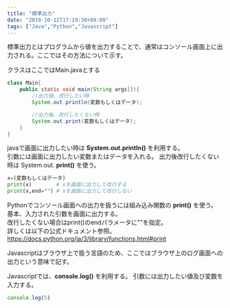 ```yaml
---
title: "標準出力"
date: "2019-10-12T17:19:30+09:00"
tags: ["Java","Python","Javascript"]
---
```


標準出力とはプログラムから値を出力することで、通常はコンソール画面上に出力される。ここではその方法について示す。

<div class="note_content_by_programming_language" id="note_content_Java">

クラスはここではMain.javaとする

```java
class Main{
    public static void main(String args[]){
        //出力後、改行したい時
        System.out.println(変数もしくはデータ);

        //出力後、改行したくない時
        System.out.print(変数もしくはデータ);
    }
}
```

javaで画面に出力したい時は **System.out.println()** を利用する。<br>
引数には画面に出力したい変数またはデータを入れる。
出力後改行したくない時は System.out. **print()** を使う。

</div>
<div class="note_content_by_programming_language" id="note_content_Python">

```python
x=(変数もしくはデータ)
print(x)        # xを画面に出力して改行する
print(x,end="") # xを画面に出力して改行しない
```

Pythonでコンソール画面への出力を扱うには組み込み関数の **print()** を使う。<br>
基本、入力された引数を画面に出力する。<br>
改行したくない場合はprint()のendパラメータに""を指定。<br>
詳しくは以下の公式ドキュメント参照。<br>
https://docs.python.org/ja/3/library/functions.html#print

</div>
<div class="note_content_by_programming_language" id="note_content_Javascript">

Javascriptはブラウザ上で扱う言語のため、ここではブラウザ上のログ画面への出力という意味で記す。

Javascriptでは、**console.log()** を利用する。
引数には出力したい値及び変数を入力する。

```javascript
console.log(5)
```

</div>